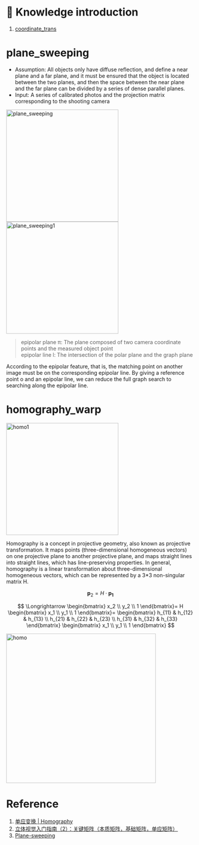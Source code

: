 
# :book: Knowledge introduction
1. [coordinate_trans](Preliminaries/Coordinate_transformation.md)

# plane_sweeping  

- Assumption: All objects only have diffuse reflection, and define a near plane and a far plane, and it must be ensured that the object is located between the two planes, and then the space between the near plane and the far plane can be divided by a series of dense parallel planes.
- Input: A series of calibrated photos and the projection matrix corresponding to the shooting camera
<img src="https://github.com/elleryw0518/MVS/assets/101634608/24059444-b3b7-4434-be1a-794b32cb31fd" alt="plane_sweeping" width="300px">  
<img src="https://github.com/elleryw0518/MVS/assets/101634608/29519eaa-ae7a-4766-8a56-1df5de43f9c5" alt="plane_sweeping1" width="300px"> 

> epipolar plane π: The plane composed of two camera coordinate points and the measured object point  
> epipolar line l: The intersection of the polar plane and the graph plane  

According to the epipolar feature, that is, the matching point on another image must be on the corresponding epipolar line. By giving a reference point o and an epipolar line, we can reduce the full graph search to searching along the epipolar line.



# homography_warp  

<img src="https://github.com/elleryw0518/MVS/assets/101634608/40dfcd27-b0ec-47ca-817c-7baea371bafb" alt="homo1" width="300px">   


Homography is a concept in projective geometry, also known as projective transformation. It maps points (three-dimensional homogeneous vectors) on one projective plane to another projective plane, and maps straight lines into straight lines, which has line-preserving properties. In general, homography is a linear transformation about three-dimensional homogeneous vectors, which can be represented by a 3*3 non-singular matrix H.


$$
\mathbf {p}_2 = H\cdot \mathbf{p_1}
$$

$$
\Longrightarrow 
\begin{bmatrix}
x_2 \\
y_2 \\
1
\end{bmatrix}=
H
\begin{bmatrix}
x_1 \\
y_1 \\
1
\end{bmatrix}=
\begin{bmatrix}
h_{11} & h_{12} & h_{13} \\
h_{21} & h_{22} & h_{23} \\
h_{31} & h_{32} & h_{33}
\end{bmatrix}
\begin{bmatrix}
x_1 \\
y_1 \\
1
\end{bmatrix}
$$

<img src="https://github.com/elleryw0518/MVS/assets/101634608/7c29db0a-25d7-4815-80e6-3f0dad8fb6ee" alt="homo" width="400px">  


# Reference
1. [单应变换 | Homography](http://liuxiao.org/kb/3dvision/geometry/%E5%8D%95%E5%BA%94%E5%8F%98%E6%8D%A2-homography/)
2. [立体视觉入门指南（2）：关键矩阵（本质矩阵，基础矩阵，单应矩阵）](https://zhuanlan.zhihu.com/p/377794028)
3. [Plane-sweeping](https://www.codetd.com/article/2992701)
